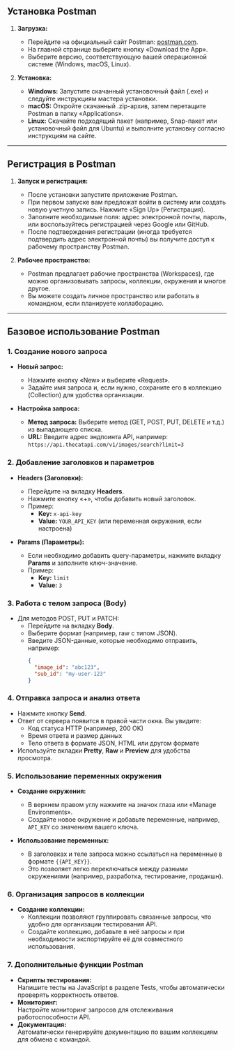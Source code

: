 ## Установка Postman

1. **Загрузка:**
   - Перейдите на официальный сайт Postman: [postman.com](https://www.postman.com/).
   - На главной странице выберите кнопку «Download the App».
   - Выберите версию, соответствующую вашей операционной системе (Windows, macOS, Linux).

2. **Установка:**
   - **Windows:** Запустите скачанный установочный файл (.exe) и следуйте инструкциям мастера установки.
   - **macOS:** Откройте скачанный .zip-архив, затем перетащите Postman в папку «Applications».
   - **Linux:** Скачайте подходящий пакет (например, Snap-пакет или установочный файл для Ubuntu) и выполните установку согласно инструкциям на сайте.

---

## Регистрация в Postman

1. **Запуск и регистрация:**
   - После установки запустите приложение Postman.
   - При первом запуске вам предложат войти в систему или создать новую учетную запись. Нажмите «Sign Up» (Регистрация).
   - Заполните необходимые поля: адрес электронной почты, пароль, или воспользуйтесь регистрацией через Google или GitHub.
   - После подтверждения регистрации (иногда требуется подтвердить адрес электронной почты) вы получите доступ к рабочему пространству Postman.

2. **Рабочее пространство:**
   - Postman предлагает рабочие пространства (Workspaces), где можно организовывать запросы, коллекции, окружения и многое другое.
   - Вы можете создать личное пространство или работать в командном, если планируете коллаборацию.

---

## Базовое использование Postman

### 1. Создание нового запроса

- **Новый запрос:**
  - Нажмите кнопку «New» и выберите «Request».
  - Задайте имя запроса и, если нужно, сохраните его в коллекцию (Collection) для удобства организации.

- **Настройка запроса:**
  - **Метод запроса:** Выберите метод (GET, POST, PUT, DELETE и т.д.) из выпадающего списка.
  - **URL:** Введите адрес эндпоинта API, например:  
    `https://api.thecatapi.com/v1/images/search?limit=3`

### 2. Добавление заголовков и параметров

- **Headers (Заголовки):**
  - Перейдите на вкладку **Headers**.
  - Нажмите кнопку «+», чтобы добавить новый заголовок.
  - Пример:  
    - **Key:** `x-api-key`  
    - **Value:** `YOUR_API_KEY` (или переменная окружения, если настроена)

- **Params (Параметры):**
  - Если необходимо добавить query-параметры, нажмите вкладку **Params** и заполните ключ-значение.
  - Пример:  
    - **Key:** `limit`  
    - **Value:** `3`

### 3. Работа с телом запроса (Body)

- Для методов POST, PUT и PATCH:
  - Перейдите на вкладку **Body**.
  - Выберите формат (например, raw с типом JSON).
  - Введите JSON-данные, которые необходимо отправить, например:
    ```json
    {
      "image_id": "abc123",
      "sub_id": "my-user-123"
    }
    ```

### 4. Отправка запроса и анализ ответа

- Нажмите кнопку **Send**.
- Ответ от сервера появится в правой части окна. Вы увидите:
  - Код статуса HTTP (например, 200 OK)
  - Время ответа и размер данных
  - Тело ответа в формате JSON, HTML или другом формате
- Используйте вкладки **Pretty**, **Raw** и **Preview** для удобства просмотра.

### 5. Использование переменных окружения

- **Создание окружения:**
  - В верхнем правом углу нажмите на значок глаза или «Manage Environments».
  - Создайте новое окружение и добавьте переменные, например, `API_KEY` со значением вашего ключа.
  
- **Использование переменных:**
  - В заголовках и теле запроса можно ссылаться на переменные в формате `{{API_KEY}}`.
  - Это позволяет легко переключаться между разными окружениями (например, разработка, тестирование, продакшн).

### 6. Организация запросов в коллекции

- **Создание коллекции:**
  - Коллекции позволяют группировать связанные запросы, что удобно для организации тестирования API.
  - Создайте коллекцию, добавьте в неё запросы и при необходимости экспортируйте её для совместного использования.

### 7. Дополнительные функции Postman

- **Скрипты тестирования:**  
  Напишите тесты на JavaScript в разделе Tests, чтобы автоматически проверять корректность ответов.
- **Мониторинг:**  
  Настройте мониторинг запросов для отслеживания работоспособности API.
- **Документация:**  
  Автоматически генерируйте документацию по вашим коллекциям для обмена с командой.
